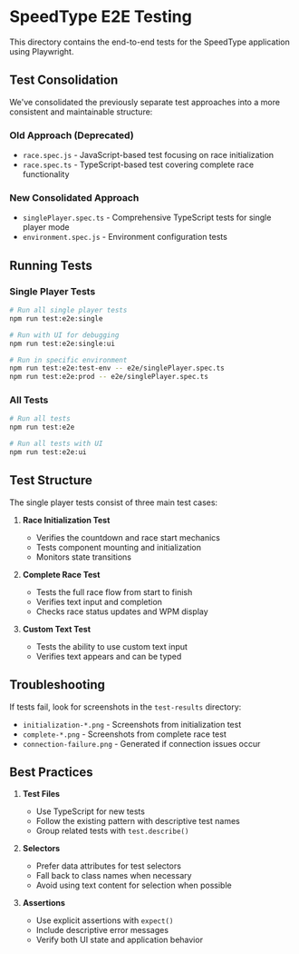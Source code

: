 # SpeedType E2E Testing

This directory contains the end-to-end tests for the SpeedType application using Playwright.

## Test Consolidation

We've consolidated the previously separate test approaches into a more consistent and maintainable structure:

### Old Approach (Deprecated)
- `race.spec.js` - JavaScript-based test focusing on race initialization
- `race.spec.ts` - TypeScript-based test covering complete race functionality

### New Consolidated Approach
- `singlePlayer.spec.ts` - Comprehensive TypeScript tests for single player mode
- `environment.spec.js` - Environment configuration tests

## Running Tests

### Single Player Tests

```bash
# Run all single player tests
npm run test:e2e:single

# Run with UI for debugging
npm run test:e2e:single:ui

# Run in specific environment 
npm run test:e2e:test-env -- e2e/singlePlayer.spec.ts
npm run test:e2e:prod -- e2e/singlePlayer.spec.ts
```

### All Tests

```bash
# Run all tests
npm run test:e2e

# Run all tests with UI
npm run test:e2e:ui
```

## Test Structure

The single player tests consist of three main test cases:

1. **Race Initialization Test**
   - Verifies the countdown and race start mechanics
   - Tests component mounting and initialization
   - Monitors state transitions

2. **Complete Race Test**
   - Tests the full race flow from start to finish
   - Verifies text input and completion
   - Checks race status updates and WPM display

3. **Custom Text Test**
   - Tests the ability to use custom text input
   - Verifies text appears and can be typed

## Troubleshooting

If tests fail, look for screenshots in the `test-results` directory:
- `initialization-*.png` - Screenshots from initialization test
- `complete-*.png` - Screenshots from complete race test
- `connection-failure.png` - Generated if connection issues occur

## Best Practices

1. **Test Files**
   - Use TypeScript for new tests
   - Follow the existing pattern with descriptive test names
   - Group related tests with `test.describe()`

2. **Selectors**
   - Prefer data attributes for test selectors
   - Fall back to class names when necessary
   - Avoid using text content for selection when possible

3. **Assertions**
   - Use explicit assertions with `expect()`
   - Include descriptive error messages
   - Verify both UI state and application behavior 